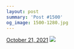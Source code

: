 ```yaml
---
layout: post
summary: 'Post #1500'
og_image: 1500-1280.jpg
---
```


<p>
  <time>
    <a href="/1500">October 21, 2021</a>
  </time>
  <a href="/1500">
    <img src="{{ site.assets_url }}/1500-640.jpg" srcset="{{ site.assets_url }}/1500-320.jpg 320w, {{ site.assets_url }}/1500-640.jpg 640w, {{ site.assets_url }}/1500-960.jpg 960w, {{ site.assets_url }}/1500-1280.jpg 1280w" sizes="(min-width: 700px) 50vw, calc(100vw - 2rem)" />
  </a>
</p>
